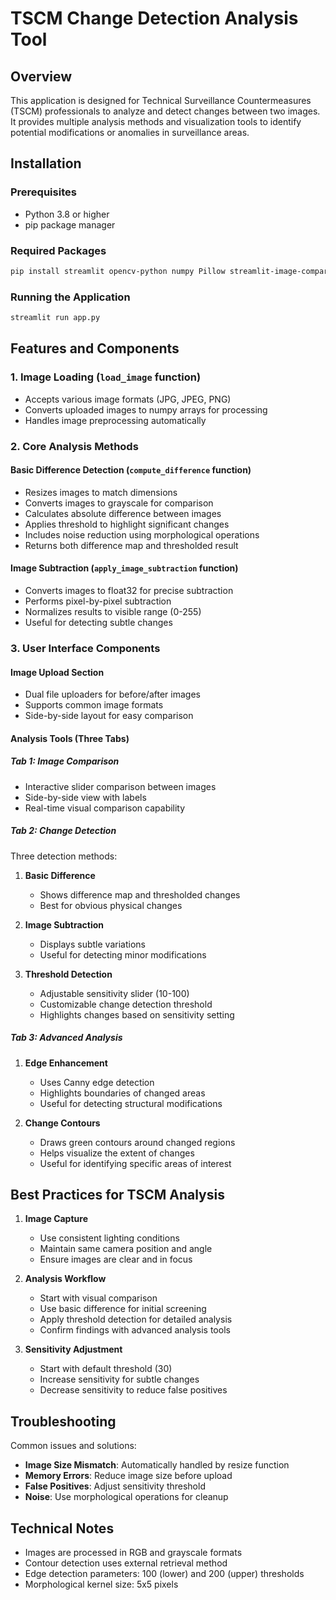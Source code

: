# TSCM Change Detection Analysis Tool

## Overview
This application is designed for Technical Surveillance Countermeasures (TSCM) professionals to analyze and detect changes between two images. It provides multiple analysis methods and visualization tools to identify potential modifications or anomalies in surveillance areas.

## Installation

### Prerequisites
- Python 3.8 or higher
- pip package manager

### Required Packages
```bash
pip install streamlit opencv-python numpy Pillow streamlit-image-comparison==0.0.4
```

### Running the Application
```bash
streamlit run app.py
```

## Features and Components

### 1. Image Loading (`load_image` function)
- Accepts various image formats (JPG, JPEG, PNG)
- Converts uploaded images to numpy arrays for processing
- Handles image preprocessing automatically

### 2. Core Analysis Methods

#### Basic Difference Detection (`compute_difference` function)
- Resizes images to match dimensions
- Converts images to grayscale for comparison
- Calculates absolute difference between images
- Applies threshold to highlight significant changes
- Includes noise reduction using morphological operations
- Returns both difference map and thresholded result

#### Image Subtraction (`apply_image_subtraction` function)
- Converts images to float32 for precise subtraction
- Performs pixel-by-pixel subtraction
- Normalizes results to visible range (0-255)
- Useful for detecting subtle changes

### 3. User Interface Components

#### Image Upload Section
- Dual file uploaders for before/after images
- Supports common image formats
- Side-by-side layout for easy comparison

#### Analysis Tools (Three Tabs)

##### Tab 1: Image Comparison
- Interactive slider comparison between images
- Side-by-side view with labels
- Real-time visual comparison capability

##### Tab 2: Change Detection
Three detection methods:
1. **Basic Difference**
   - Shows difference map and thresholded changes
   - Best for obvious physical changes

2. **Image Subtraction**
   - Displays subtle variations
   - Useful for detecting minor modifications

3. **Threshold Detection**
   - Adjustable sensitivity slider (10-100)
   - Customizable change detection threshold
   - Highlights changes based on sensitivity setting

##### Tab 3: Advanced Analysis
1. **Edge Enhancement**
   - Uses Canny edge detection
   - Highlights boundaries of changed areas
   - Useful for detecting structural modifications

2. **Change Contours**
   - Draws green contours around changed regions
   - Helps visualize the extent of changes
   - Useful for identifying specific areas of interest

## Best Practices for TSCM Analysis

1. **Image Capture**
   - Use consistent lighting conditions
   - Maintain same camera position and angle
   - Ensure images are clear and in focus

2. **Analysis Workflow**
   - Start with visual comparison
   - Use basic difference for initial screening
   - Apply threshold detection for detailed analysis
   - Confirm findings with advanced analysis tools

3. **Sensitivity Adjustment**
   - Start with default threshold (30)
   - Increase sensitivity for subtle changes
   - Decrease sensitivity to reduce false positives

## Troubleshooting

Common issues and solutions:
- **Image Size Mismatch**: Automatically handled by resize function
- **Memory Errors**: Reduce image size before upload
- **False Positives**: Adjust sensitivity threshold
- **Noise**: Use morphological operations for cleanup

## Technical Notes

- Images are processed in RGB and grayscale formats
- Contour detection uses external retrieval method
- Edge detection parameters: 100 (lower) and 200 (upper) thresholds
- Morphological kernel size: 5x5 pixels
